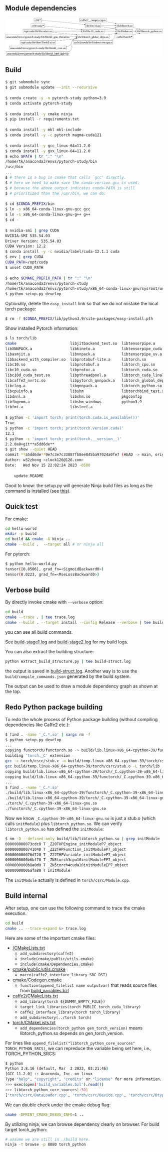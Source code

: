 ## Module dependencies
![](./dep.png)

## Build
```sh
$ git submodule sync
$ git submodule update --init --recursive
 
$ conda create -y -n pytorch-study python=3.9
$ conda activate pytorch-study
 
$ conda install -y cmake ninja
$ pip install -r requirements.txt

$ conda install -y mkl mkl-include
$ conda install -y -c pytorch magma-cuda121

$ conda install -y gcc_linux-64=11.2.0
$ conda install -y gxx_linux-64=11.2.0
$ echo $PATH | tr ":" "\n"
/home/tk/anaconda3/envs/pytorch-study/bin
/usr/bin
...
$ # there is a bug in cmake that calls `gcc' directly.
$ # here we need to make sure the conda-version gcc is used.
$ # because the above output indicates conda-PATH is still
$ # prioritized than the /usr/bin, we can do:

$ cd $CONDA_PREFIX/bin
$ ln -s x86_64-conda-linux-gnu-gcc gcc
$ ln -s x86_64-conda-linux-gnu-g++ g++
$ cd -

$ nvidia-smi | grep CUDA
NVIDIA-SMI 535.54.03
Driver Version: 535.54.03
CUDA Version: 12.2
$ conda install -y -c nvidia/label/cuda-12.1.1 cuda
$ env | grep CUDA
CUDA_PATH=/opt/cuda
$ unset CUDA_PATH

$ echo $CMAKE_PREFIX_PATH | tr ":" "\n"
/home/tk/anaconda3/envs/pytorch-study
/home/tk/anaconda3/envs/pytorch-study/x86_64-conda-linux-gnu/sysroot/usr
$ python setup.py develop
```

Optionally, delete the `easy_install` link so that we do not mistake the local torch package:
```sh
$ rm -f $CONDA_PREFIX/lib/python3.9/site-packages/easy-install.pth
```

Show installed Pytorch information:
```sh
$ ls torch/lib
cmake                        libjitbackend_test.so  libtensorpipe.a
libXNNPACK.a                 libkineto.a            libtensorpipe_cuda.a
libasmjit.a                  libnnpack.a            libtensorpipe_uv.a
libbackend_with_compiler.so  libprotobuf-lite.a     libtorch.so
libc10.so                    libprotobuf.a          libtorch_cpu.so
libc10_cuda.so               libprotoc.a            libtorch_cuda.so
libc10d_cuda_test.so         libpthreadpool.a       libtorch_cuda_linalg.so
libcaffe2_nvrtc.so           libpytorch_qnnpack.a   libtorch_global_deps.so
libclog.a                    libqnnpack.a           libtorch_python.so
libcpuinfo.a                 libshm                 libtorchbind_test.so
libdnnl.a                    libshm.so              pkgconfig
libfbgemm.a                  libshm_windows         python3.9
libfmt.a                     libsleef.a

$ python -c 'import torch; print(torch.cuda.is_available())'
True
$ python -c 'import torch; print(torch.version.cuda)'
12.1
$ python -c 'import torch; print(torch.__version__)'
2.2.0a0+git**a5dd6de**
$ git show --quiet HEAD
commit **a5dd6de**9e7c3e7c33887fb8ee845ba97024a0fe7 (HEAD -> main, origin/main, origin/HEAD)
Author: w32zhong <clock126@126.com>
Date:   Wed Nov 15 22:02:24 2023 -0500

    update README
```

Good to know: the setup.py will generate Ninja build files as long as the command is installed
(see [this](https://github.com/w32zhong/pytorch-that-I-successfully-built/blob/fec8db5927af25b99da9ddc6a2343f0893ef7bcb/tools/setup_helpers/cmake.py#L31)).

## Quick test
For cmake:
```sh
cd hello-world
mkdir -p build
cd build && cmake -G Ninja ..
cmake --build .  --target all # or ninja all
```

For pytorch:
```sh
$ python hello-world.py
tensor([0.8506], grad_fn=<SigmoidBackward0>)
tensor(0.0223, grad_fn=<MseLossBackward0>)
```

## Verbose build
By directly invoke cmake with `--verbose` option:
```sh
cd build
cmake --trace . | tee trace.log
cmake --build . --target install --config Release --verbose | tee build.log
```
you can see all build commands.

See [build-stage1.log](./build-stage1.log) and [build-stage2.log](./build-stage2.log) for my build logs.

You can also extract the building structure:
```sh
python extract_build_structure.py | tee build-struct.log
```
the output is saved in [build-struct.log](./build-struct.log).
Another way is to use the `build/compile_commands.json` generated by the build system.

The output can be used to draw a module dependency graph as shown at the top.

## Redo Python package building
To redo the whole process of Python package building (without compiling dependencies like Caffe2 etc.):
```sh
$ find . -name '_C.*.so' | xargs rm -f
$ python setup.py develop
...
copying functorch/functorch.so -> build/lib.linux-x86_64-cpython-39/functorch/_C.cpython-39-x86_64-linux-gnu.so
building 'torch._C' extension
gcc -c torch/csrc/stub.c -o build/temp.linux-x86_64-cpython-39/torch/csrc/stub.o
gcc build/temp.linux-x86_64-cpython-39/torch/csrc/stub.o -L torch/lib -ltorch_python.so -o build/lib.linux-x86_64-cpython-39/torch/_C.cpython-39-x86_64-linux-gnu.so
copying build/lib.linux-x86_64-cpython-39/torch/_C.cpython-39-x86_64-linux-gnu.so -> torch
copying build/lib.linux-x86_64-cpython-39/functorch/_C.cpython-39-x86_64-linux-gnu.so -> functorch
...
$ find . -name '_C.*.so'
./build/lib.linux-x86_64-cpython-39/functorch/_C.cpython-39-x86_64-linux-gnu.so 
./build/lib.linux-x86_64-cpython-39/torch/_C.cpython-39-x86_64-linux-gnu.so
./torch/_C.cpython-39-x86_64-linux-gnu.so
./functorch/_C.cpython-39-x86_64-linux-gnu.so
```

Now we know `_C.cpython-39-x86_64-linux-gnu.so` is just a stub.o (which calls `initModule`) plus `libtorch_python.so`.
We can verify `libtorch_python.so` has defined the `initModule`:
```sh
$ nm -D --defined-only build/lib/libtorch_python.so | grep initModule
000000000073cdc0 T _Z20THPEngine_initModuleP7_object
0000000000741040 T _Z22THPFunction_initModuleP7_object
000000000076d720 T _Z22THPVariable_initModuleP7_object
0000000000b6bf70 T _ZN5torch3cpu10initModuleEP7_object
0000000000b8a0d0 T _ZN5torch4cuda10initModuleEP7_object
00000000006afa80 T initModule
```

The `initModule` actually is defined in `torch/csrc/Module.cpp`.

## Build internal
After setup, one can use the following command to trace the cmake execution.
```sh
cd build
cmake .. --trace-expand &> trace.log
```
Here are some of the important cmake files:
* [/CMakeLists.txt](https://github.com/w32zhong/pytorch-that-I-successfully-built/blob/70c404d0a090463e3fac01346dacef18550c40e1/CMakeLists.txt)
  * `add_subdirectory(caffe2)`
  * `include(cmake/public/utils.cmake)`
  * `include(cmake/Dependencies.cmake)`
* [cmake/public/utils.cmake](https://github.com/pytorch/pytorch/blob/c47d2b80355db2120a591f21df494bdacff5ef30/cmake/public/utils.cmake#L221)
  * `macro(caffe2_interface_library SRC DST)`
* [cmake/Codegen.cmake](https://github.com/w32zhong/pytorch-that-I-successfully-built/blob/bc54c0ee378ab481040778d6e11d48afbe714c4b/cmake/Codegen.cmake#L352)
  * `function(append_filelist name outputvar)` that reads source files from [build_variables.bzl](./build_variables.bzl)
* [caffe2/CMakeLists.txt](https://github.com/w32zhong/pytorch-that-I-successfully-built/blob/70c404d0a090463e3fac01346dacef18550c40e1/caffe2/CMakeLists.txt)
  * `add_library(torch ${DUMMY_EMPTY_FILE})`
  * `target_link_libraries(torch PUBLIC torch_cuda_library)`
  * `caffe2_interface_library(torch torch_library)`
  * `add_subdirectory(../torch torch)`
* [torch/CMakeLists.txt](https://github.com/w32zhong/pytorch-that-I-successfully-built/blob/70c404d0a090463e3fac01346dacef18550c40e1/torch/CMakeLists.txt)
  * `add_dependencies(torch_python gen_torch_version)` means libtorch_python.so depends on gen_torch_version.

For lines like `append_filelist("libtorch_python_core_sources" TORCH_PYTHON_SRCS)`, we can repreduce the variable being set here, i.e., TORCH_PYTHON_SRCS:
```sh
$ python
Python 3.8.16 (default, Mar  2 2023, 03:21:46) 
[GCC 11.2.0] :: Anaconda, Inc. on linux
Type "help", "copyright", "credits" or "license" for more information.
>>> exec(open('build_variables.bzl').read())
>>> libtorch_python_core_sources[:50]
['torch/csrc/DataLoader.cpp', 'torch/csrc/Device.cpp', 'torch/csrc/Dtype.cpp', 'torch/csrc/DynamicTypes.cpp', 'torch/csrc/Exceptions.cpp', 'torch/csrc/Generator.cpp', 'torch/csrc/Layout.cpp', 'torch/csrc/MemoryFormat.cpp', 'torch/csrc/QScheme.cpp', 'torch/csrc/Module.cpp', 'torch/csrc/PyInterpreter.cpp', 'torch/csrc/python_dimname.cpp', 'torch/csrc/Size.cpp', 'torch/csrc/Storage.cpp', 'torch/csrc/StorageMethods.cpp', 'torch/csrc/StorageSharing.cpp', 'torch/csrc/Stream.cpp', 'torch/csrc/TypeInfo.cpp', 'torch/csrc/api/src/python/init.cpp', 'torch/csrc/autograd/functions/init.cpp', 'torch/csrc/autograd/init.cpp', 'torch/csrc/autograd/profiler_python.cpp', 'torch/csrc/autograd/python_anomaly_mode.cpp', 'torch/csrc/autograd/python_saved_variable_hooks.cpp', 'torch/csrc/autograd/python_cpp_function.cpp', 'torch/csrc/autograd/python_engine.cpp', 'torch/csrc/autograd/python_function.cpp', 'torch/csrc/autograd/python_hook.cpp', 'torch/csrc/autograd/python_legacy_variable.cpp', 'torch/csrc/autograd/python_nested_functions_manual.cpp', 'torch/csrc/autograd/python_torch_functions_manual.cpp', 'torch/csrc/autograd/python_variable.cpp', 'torch/csrc/autograd/python_variable_indexing.cpp', 'torch/csrc/dynamo/python_compiled_autograd.cpp', 'torch/csrc/dynamo/cpp_shim.cpp', 'torch/csrc/dynamo/cpython_defs.c', 'torch/csrc/dynamo/eval_frame.c', 'torch/csrc/dynamo/guards.cpp', 'torch/csrc/dynamo/init.cpp', 'torch/csrc/functorch/init.cpp', 'torch/csrc/mps/Module.cpp', 'torch/csrc/jit/backends/backend_init.cpp', 'torch/csrc/jit/python/init.cpp', 'torch/csrc/jit/passes/onnx.cpp', 'torch/csrc/jit/passes/onnx/cast_all_constant_to_floating.cpp', 'torch/csrc/jit/passes/onnx/deduplicate_initializers.cpp', 'torch/csrc/jit/passes/onnx/eval_peephole.cpp', 'torch/csrc/jit/passes/onnx/constant_fold.cpp', 'torch/csrc/jit/passes/onnx/constant_map.cpp', 'torch/csrc/jit/passes/onnx/eliminate_unused_items.cpp']
```

We can double check under the cmake debug flag:
```sh
cmake -DPRINT_CMAKE_DEBUG_INFO=1 ..
```

By utilizing ninja, we can browse dependency clearly on browser. For build target torch_python:
```sh
# assume we are still in ./build here.
ninja -t browse -p 8080 torch_python
```
